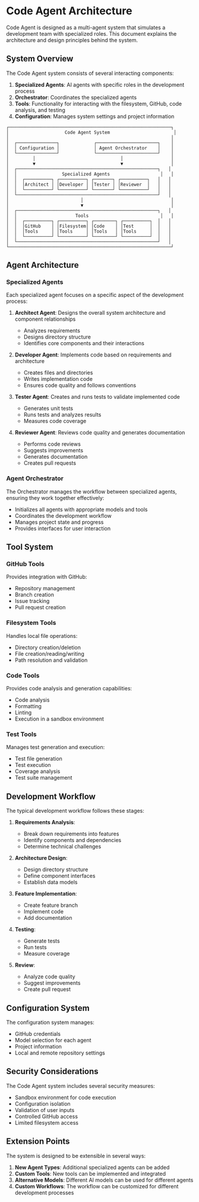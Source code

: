 # Code Agent Architecture

Code Agent is designed as a multi-agent system that simulates a development team with specialized roles. This document explains the architecture and design principles behind the system.

## System Overview

The Code Agent system consists of several interacting components:

1. **Specialized Agents**: AI agents with specific roles in the development process
2. **Orchestrator**: Coordinates the specialized agents
3. **Tools**: Functionality for interacting with the filesystem, GitHub, code analysis, and testing
4. **Configuration**: Manages system settings and project information

```
┌─────────────────────────────────────────────────────────────┐
│                     Code Agent System                        │
│                                                             │
│  ┌───────────────┐             ┌───────────────────────┐    │
│  │ Configuration │             │ Agent Orchestrator    │    │
│  └───────────────┘             └───────────────────────┘    │
│         │                                │                  │
│         ▼                                ▼                  │
│  ┌─────────────────────────────────────────────────────┐   │
│  │                 Specialized Agents                   │   │
│  │  ┌──────────┐ ┌──────────┐ ┌───────┐ ┌──────────┐   │   │
│  │  │Architect │ │Developer │ │Tester │ │Reviewer  │   │   │
│  │  └──────────┘ └──────────┘ └───────┘ └──────────┘   │   │
│  └─────────────────────────────────────────────────────┘   │
│                           │                                 │
│                           ▼                                 │
│  ┌─────────────────────────────────────────────────────┐   │
│  │                      Tools                           │   │
│  │  ┌──────────┐ ┌──────────┐ ┌────────┐ ┌──────────┐  │   │
│  │  │GitHub    │ │Filesystem│ │Code    │ │Test      │  │   │
│  │  │Tools     │ │Tools     │ │Tools   │ │Tools     │  │   │
│  │  └──────────┘ └──────────┘ └────────┘ └──────────┘  │   │
│  └─────────────────────────────────────────────────────┘   │
└─────────────────────────────────────────────────────────────┘
```

## Agent Architecture

### Specialized Agents

Each specialized agent focuses on a specific aspect of the development process:

1. **Architect Agent**: Designs the overall system architecture and component relationships
   - Analyzes requirements
   - Designs directory structure
   - Identifies core components and their interactions

2. **Developer Agent**: Implements code based on requirements and architecture
   - Creates files and directories
   - Writes implementation code
   - Ensures code quality and follows conventions

3. **Tester Agent**: Creates and runs tests to validate implemented code
   - Generates unit tests
   - Runs tests and analyzes results
   - Measures code coverage

4. **Reviewer Agent**: Reviews code quality and generates documentation
   - Performs code reviews
   - Suggests improvements
   - Generates documentation
   - Creates pull requests

### Agent Orchestrator

The Orchestrator manages the workflow between specialized agents, ensuring they work together effectively:

- Initializes all agents with appropriate models and tools
- Coordinates the development workflow
- Manages project state and progress
- Provides interfaces for user interaction

## Tool System

### GitHub Tools

Provides integration with GitHub:

- Repository management
- Branch creation
- Issue tracking
- Pull request creation

### Filesystem Tools

Handles local file operations:

- Directory creation/deletion
- File creation/reading/writing
- Path resolution and validation

### Code Tools

Provides code analysis and generation capabilities:

- Code analysis
- Formatting
- Linting
- Execution in a sandbox environment

### Test Tools

Manages test generation and execution:

- Test file generation
- Test execution
- Coverage analysis
- Test suite management

## Development Workflow

The typical development workflow follows these stages:

1. **Requirements Analysis**:
   - Break down requirements into features
   - Identify components and dependencies
   - Determine technical challenges

2. **Architecture Design**:
   - Design directory structure
   - Define component interfaces
   - Establish data models

3. **Feature Implementation**:
   - Create feature branch
   - Implement code
   - Add documentation

4. **Testing**:
   - Generate tests
   - Run tests
   - Measure coverage

5. **Review**:
   - Analyze code quality
   - Suggest improvements
   - Create pull request

## Configuration System

The configuration system manages:

- GitHub credentials
- Model selection for each agent
- Project information
- Local and remote repository settings

## Security Considerations

The Code Agent system includes several security measures:

- Sandbox environment for code execution
- Configuration isolation
- Validation of user inputs
- Controlled GitHub access
- Limited filesystem access

## Extension Points

The system is designed to be extensible in several ways:

1. **New Agent Types**: Additional specialized agents can be added
2. **Custom Tools**: New tools can be implemented and integrated
3. **Alternative Models**: Different AI models can be used for different agents
4. **Custom Workflows**: The workflow can be customized for different development processes 
